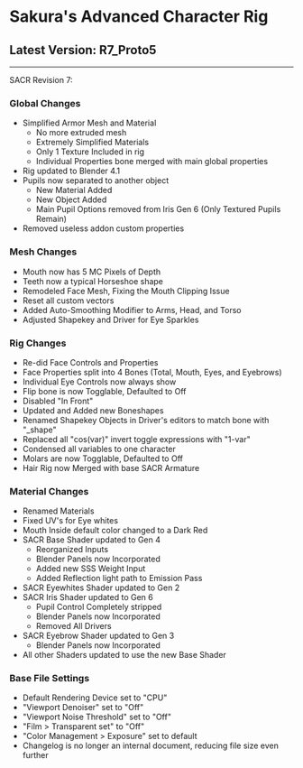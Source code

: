 # Sakura's Advanced Character Rig

## Latest Version: R7_Proto5

--------
SACR Revision 7:

### Global Changes

- Simplified Armor Mesh and Material
  - No more extruded mesh
  - Extremely Simplified Materials
  - Only 1 Texture Included in rig
  - Individual Properties bone merged with main global properties
- Rig updated to Blender 4.1
- Pupils now separated to another object
  - New Material Added
  - New Object Added
  - Main Pupil Options removed from Iris Gen 6 (Only Textured Pupils Remain)
- Removed useless addon custom properties

### Mesh Changes

- Mouth now has 5 MC Pixels of Depth
- Teeth now a typical Horseshoe shape
- Remodeled Face Mesh, Fixing the Mouth Clipping Issue
- Reset all custom vectors
- Added Auto-Smoothing Modifier to Arms, Head, and Torso
- Adjusted Shapekey and Driver for Eye Sparkles

### Rig Changes

- Re-did Face Controls and Properties
- Face Properties split into 4 Bones (Total, Mouth, Eyes, and Eyebrows)
- Individual Eye Controls now always show
- Flip bone is now Togglable, Defaulted to Off
- Disabled "In Front"
- Updated and Added new Boneshapes
- Renamed Shapekey Objects in Driver's editors to match bone with "_shape"
- Replaced all "cos(var)" invert toggle expressions with "1-var"
- Condensed all variables to one character
- Molars are now Togglable, Defaulted to Off
- Hair Rig now Merged with base SACR Armature

### Material Changes

- Renamed Materials
- Fixed UV's for Eye whites
- Mouth Inside default color changed to a Dark Red
- SACR Base Shader updated to Gen 4
  - Reorganized Inputs
  - Blender Panels now Incorporated
  - Added new SSS Weight Input
  - Added Reflection light path to Emission Pass
- SACR Eyewhites Shader updated to Gen 2
- SACR Iris Shader updated to Gen 6
  - Pupil Control Completely stripped
  - Blender Panels now Incorporated
  - Removed All Drivers
- SACR Eyebrow Shader updated to Gen 3
  - Blender Panels now Incorporated
- All other Shaders updated to use the new Base Shader

### Base File Settings

- Default Rendering Device set to "CPU"
- "Viewport Denoiser" set to "Off"
- "Viewport Noise Threshold" set to "Off"
- "Film > Transparent set" to "Off"
- "Color Management > Exposure" set to default
- Changelog is no longer an internal document, reducing file size even further
